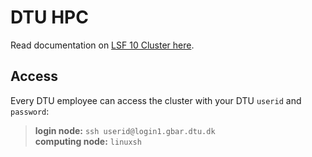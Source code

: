 # DTU HPC

Read documentation on [LSF 10 Cluster here](https://www.hpc.dtu.dk/?page_id=2501).

## Access 

Every DTU employee can access the cluster with your DTU `userid` and `password`:

>**login node:** `ssh userid@login1.gbar.dtu.dk`  
>**computing node:** `linuxsh`



